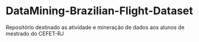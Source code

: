 # DataMining-Brazilian-Flight-Dataset
Repositório destinado as atividade e mineração de dados aos alunos de mestrado do CEFET-RJ
